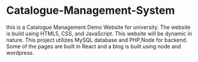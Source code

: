 # Catalogue-Management-System
this is a Catalogue Management Demo Website for university. The website is build using HTML5, CSS, and JavaScript. This website will be dynamic in nature. This project utilizes MySQL database and PHP,Node for backend.  Some of the pages are built in React and a blog is built using node and wordpress. 
